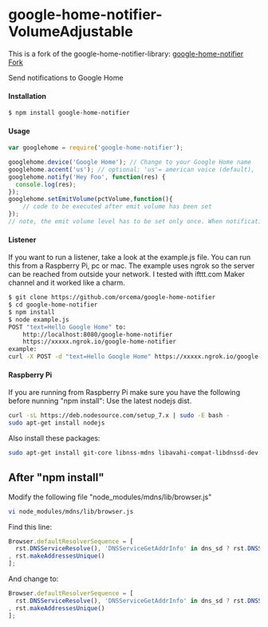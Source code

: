 # google-home-notifier-VolumeAdjustable
This is a fork of the google-home-notifier-library:
<a href="https://github.com/nabbl/google-home-notifier">google-home-notifier Fork</a>

Send notifications to Google Home

#### Installation
```sh
$ npm install google-home-notifier
```

#### Usage
```javascript
var googlehome = require('google-home-notifier');

googlehome.device('Google Home'); // Change to your Google Home name
googlehome.accent('us'); // optional: 'us'= american voice (default), 'uk'= british voice
googlehome.notify('Hey Foo', function(res) {
  console.log(res);
});
googlehome.setEmitVolume(pctVolume,function(){
    // code to be executed after emit volume has been set
});
// note, the emit volume level has to be set only once. When notification is played the volume will be set to the saved emit level and after notification reset to it's initial level
```

#### Listener
If you want to run a listener, take a look at the example.js file. You can run this from a Raspberry Pi, pc or mac. The example uses ngrok so the server can be reached from outside your network. I tested with ifttt.com Maker channel and it worked like a charm.

```sh
$ git clone https://github.com/orcema/google-home-notifier
$ cd google-home-notifier
$ npm install
$ node example.js
POST "text=Hello Google Home" to:
    http://localhost:8080/google-home-notifier
    https://xxxxx.ngrok.io/google-home-notifier
example:
curl -X POST -d "text=Hello Google Home" https://xxxxx.ngrok.io/google-home-notifier
```
#### Raspberry Pi
If you are running from Raspberry Pi make sure you have the following before nunning "npm install":
Use the latest nodejs dist.
```sh
curl -sL https://deb.nodesource.com/setup_7.x | sudo -E bash -
sudo apt-get install nodejs
```
Also install these packages:
```sh
sudo apt-get install git-core libnss-mdns libavahi-compat-libdnssd-dev
```

## After "npm install"

Modify the following file "node_modules/mdns/lib/browser.js"
```sh
vi node_modules/mdns/lib/browser.js
```
Find this line:
```javascript
Browser.defaultResolverSequence = [
  rst.DNSServiceResolve(), 'DNSServiceGetAddrInfo' in dns_sd ? rst.DNSServiceGetAddrInfo() : rst.getaddrinfo()
, rst.makeAddressesUnique()
];
```
And change to:
```javascript
Browser.defaultResolverSequence = [
  rst.DNSServiceResolve(), 'DNSServiceGetAddrInfo' in dns_sd ? rst.DNSServiceGetAddrInfo() : rst.getaddrinfo({families:[4]})
, rst.makeAddressesUnique()
];
```
